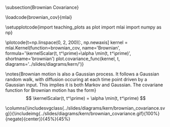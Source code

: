 \subsection{Brownian Covariance}

\loadcode{brownian_cov}{mlai}

\setupplotcode{import teaching_plots as plot
import mlai
import numpy as np}

\plotcode{t=np.linspace(0, 2, 200)[:, np.newaxis]
kernel = mlai.Kernel(function=brownian_cov,
                     name='Brownian',
                     formula='\kernelScalar(t, t^\prime)=\alpha \min(t, t^\prime)',
                     shortname='brownian')
plot.covariance_func(kernel, t, diagrams='../slides/diagrams/kern/')}

\notes{Brownian motion is also a Gaussian process. It follows a Gaussian random walk, with diffusion occuring at each time point driven by a Gaussian input. This implies it is both Markov and Gaussian. The covariane function for Brownian motion has the form}
$$
\kernelScalar(t, t^\prime) = \alpha \min(t, t^\prime)
$$

<!--\columns{
\includesvg{../slides/diagrams/kern/brownian_covariance.svg}
}{
\includehtml{../slides/diagrams/kern/brownian_covariance.html}{512}{384}
}{50%}{50%}
\notes{\caption{The covariance of Brownian motion, and some samples from the covariance showing the functional form.}}-->
\columns{\includesvgclass{../slides/diagrams/kern/brownian_covariance.svg}}{\includeimg{../slides/diagrams/kern/brownian_covariance.gif}{100%}{negate}{center}}{45%}{45%}

